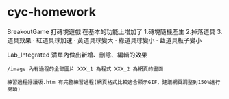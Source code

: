 # cyc-homework

BreakoutGame 打磚塊遊戲 在基本的功能上增加了
    1.磚塊隨機產生
    2.掉落道具
    3.道具效果
        · 紅道具球加速
        · 黃道具球變大
        · 綠道具球變小
        · 藍道具板子變小

Lab_Integrated 清單內做出新增、刪除、編輯的效果

    /image 內有過程的全部圖片 XXX_1 為程式 XXX_2 為網頁的畫面

    練習過程好讀版.htm 有完整練習過程(網頁格式比較適合顯示GIF，建議網頁調整到150%進行閱讀)